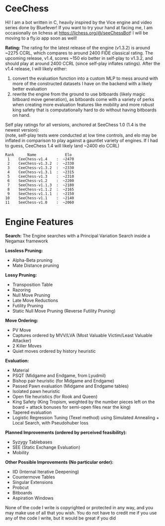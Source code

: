 # CeeChess
Hi! I am a bot written in C, heavily inspired by the Vice engine and video series done by Bluefever! If you want to try your hand at facing me, I am occasionally on lichess at https://lichess.org/@/seeChessBot! I will be moving to a fly.io app soon as well!

**Rating:**
The rating for the latest release of the engine (v1.3.2) is around ~2275 CCRL, which compares to around 2400 FIDE classical rating. The upcoming release, v1.4, scores ~150 elo better in self-play to v1.3.2, and should play at around 2400 CCRL (since self-play inflates ratings).
After the v1.4 release, I will likely either:   
1. convert the evaluation function into a custom MLP to mess around with more of the constructed datasets I have on the backend with a likely better evaluation   
2. rewrite the engine from the ground to use bitboards (likely magic bitboard move generation), as bitboards come with a variety of perks when creating more evaluation features like mobility and more robust king safety that is computationally hard to do without having bitboards on hand.

Self play ratings for all versions, anchored at SeeChess 1.0 (1.4 is the newest version):   
(note, self-play tests were conducted at low time controls, and elo may be inflated in comparison to play against a gauntlet variety of engines. If I had to guess, CeeChess 1.4 will likely land ~2400 elo CCRL)
```
Rank      Name             Elo
 1    CeeChess-v1.4    :  ~2470
 2    CeeChess-v1.3.2  :  ~2330
 3    CeeChess-v1.3.2  :  ~2330
 4    CeeChess-v1.3.1  :  ~2315
 5    CeeChess-v1.3    :  ~2310
 6    SeeChess-v1.2    :  ~2200
 7    SeeChess-v1.1.3  :  ~2180
 8    SeeChess-v1.1.2  :  ~2165
 9    SeeChess-v1.1.1  :  ~2150
10    SeeChess-v1.1    :  ~2140
11    SeeChess-v1.0    :  ~2060
```

# Engine Features

**Search:**
The Engine searches with a Principal Variation Search inside a Negamax framework

**Lossless Pruning:**
- Alpha-Beta pruning
- Mate Distance pruning

**Lossy Pruning:**
- Transposition Table
- Razoring
- Null Move Pruning
- Late Move Reductions
- Futility Pruning
- Static Null Move Pruning (Reverse Futility Pruning)

**Move Ordering:**
- PV Move
- Captures ordered by MVV/LVA (Most Valuable Victim/Least Valuable Attacker)
- 2 Killer Moves
- Quiet moves ordered by history heuristic

**Evaluation:**
- Material
- PSQT (Midgame and Endgame, from Lyudmil)
- Bishop pair heuristic (for Midgame and Endgame)
- Passed Pawn evaluation (Midgame and Endgame tables)
- Isolated pawn heuristic
- Open file heuristics (for Rook and Queen)
- King Safety (King Tropism, weighted by the number pieces left on the board + attack bonuses for semi-open files near the king)
- Tapered evaluation
- Logistic Regression Tuning (Texel method) using Simulated Annealing + Local Search, with Pseudohuber loss

**Planned Improvements (ordered by perceived feasibility):**
- Syzygy Tablebases
- SEE (Static Exchange Evaluation)
- Mobility

**Other Possible Improvements (No particular order):**
- IID (Internal Iterative Deepening)
- Countermove Tables
- Singular Extensions
- Probcut
- Bitboards
- Aspiration Windows

None of the code I write is copyrighted or protected in any way, and you may make use of all that you wish. You do not have to credit me if you use any of the code I write, but it would be great if you did
